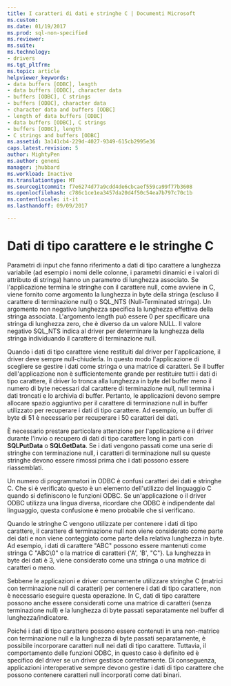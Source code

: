 ```yaml
---
title: I caratteri di dati e stringhe C | Documenti Microsoft
ms.custom: 
ms.date: 01/19/2017
ms.prod: sql-non-specified
ms.reviewer: 
ms.suite: 
ms.technology:
- drivers
ms.tgt_pltfrm: 
ms.topic: article
helpviewer_keywords:
- data buffers [ODBC], length
- data buffers [ODBC], character data
- buffers [ODBC], C strings
- buffers [ODBC], character data
- character data and buffers [ODBC]
- length of data buffers [ODBC]
- data buffers [ODBC], C strings
- buffers [ODBC], length
- C strings and buffers [ODBC]
ms.assetid: 3a141cb4-229d-4027-9349-615cb2995e36
caps.latest.revision: 5
author: MightyPen
ms.author: genemi
manager: jhubbard
ms.workload: Inactive
ms.translationtype: MT
ms.sourcegitcommit: f7e6274d77a9cdd4de6cbcaef559ca99f77b3608
ms.openlocfilehash: c786c1ce1ea3457da20d4f50c54ea7b797c70c1b
ms.contentlocale: it-it
ms.lasthandoff: 09/09/2017

---
```

# <a name="character-data-and-c-strings"></a>Dati di tipo carattere e le stringhe C
Parametri di input che fanno riferimento a dati di tipo carattere a lunghezza variabile (ad esempio i nomi delle colonne, i parametri dinamici e i valori di attributo di stringa) hanno un parametro di lunghezza associato. Se l'applicazione termina le stringhe con il carattere null, come avviene in C, viene fornito come argomento la lunghezza in byte della stringa (escluso il carattere di terminazione null) o SQL_NTS (Null-Terminated stringa). Un argomento non negativo lunghezza specifica la lunghezza effettiva della stringa associata. L'argomento length può essere 0 per specificare una stringa di lunghezza zero, che è diverso da un valore NULL. Il valore negativo SQL_NTS indica al driver per determinare la lunghezza della stringa individuando il carattere di terminazione null.  
  
 Quando i dati di tipo carattere viene restituiti dal driver per l'applicazione, il driver deve sempre null-chiuderla. In questo modo l'applicazione di scegliere se gestire i dati come stringa o una matrice di caratteri. Se il buffer dell'applicazione non è sufficientemente grande per restituire tutti i dati di tipo carattere, il driver lo tronca alla lunghezza in byte del buffer meno il numero di byte necessari dal carattere di terminazione null, null termina i dati troncati e lo archivia di buffer. Pertanto, le applicazioni devono sempre allocare spazio aggiuntivo per il carattere di terminazione null in buffer utilizzato per recuperare i dati di tipo carattere. Ad esempio, un buffer di byte di 51 è necessario per recuperare i 50 caratteri dei dati.  
  
 È necessario prestare particolare attenzione per l'applicazione e il driver durante l'invio o recupero di dati di tipo carattere long in parti con **SQLPutData** o **SQLGetData**. Se i dati vengono passati come una serie di stringhe con terminazione null, i caratteri di terminazione null su queste stringhe devono essere rimossi prima che i dati possono essere riassemblati.  
  
 Un numero di programmatori in ODBC è confusi caratteri dei dati e stringhe C. Che si è verificato questo è un elemento dell'utilizzo del linguaggio C quando si definiscono le funzioni ODBC. Se un'applicazione o il driver ODBC utilizza una lingua diversa, ricordare che ODBC è indipendente dal linguaggio, questa confusione è meno probabile che si verificano.  
  
 Quando le stringhe C vengono utilizzate per contenere i dati di tipo carattere, il carattere di terminazione null non viene considerato come parte dei dati e non viene conteggiato come parte della relativa lunghezza in byte. Ad esempio, i dati di carattere "ABC" possono essere mantenuti come stringa C "ABC\0" o la matrice di caratteri {'A', 'B', "C"}. La lunghezza in byte dei dati è 3, viene considerato come una stringa o una matrice di caratteri o meno.  
  
 Sebbene le applicazioni e driver comunemente utilizzare stringhe C (matrici con terminazione null di caratteri) per contenere i dati di tipo carattere, non è necessario eseguire questa operazione. In C, dati di tipo carattere possono anche essere considerati come una matrice di caratteri (senza terminazione null) e la lunghezza di byte passati separatamente nel buffer di lunghezza/indicatore.  
  
 Poiché i dati di tipo carattere possono essere contenuti in una non-matrice con terminazione null e la lunghezza di byte passati separatamente, è possibile incorporare caratteri null nei dati di tipo carattere. Tuttavia, il comportamento delle funzioni ODBC, in questo caso è definito ed è specifico del driver se un driver gestisce correttamente. Di conseguenza, applicazioni interoperative sempre devono gestire i dati di tipo carattere che possono contenere caratteri null incorporati come dati binari.

